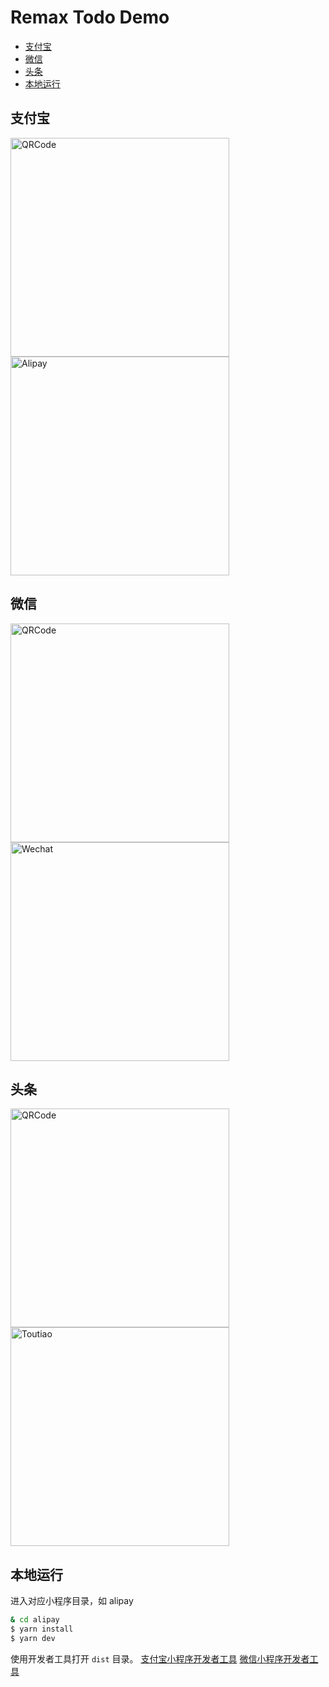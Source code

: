 # Remax Todo Demo

- [支付宝](#支付宝)
- [微信](#微信)
- [头条](#头条)
- [本地运行](#本地运行)

## 支付宝

<img src="https://gw.alipayobjects.com/mdn/rms_b5fcc5/afts/img/A*WDPmSo4iuoMAAAAAAAAAAABkARQnAQ" alt="QRCode" width="350"/>

<img src="https://user-images.githubusercontent.com/465125/60393937-5d353300-9b4f-11e9-9f55-12a64454231b.PNG" alt="Alipay" width="350"/>

## 微信

<img src="https://user-images.githubusercontent.com/6788752/62823927-a86c4800-bbc9-11e9-9ad6-b1099577c768.png" alt="QRCode" width="350"/>

<img src="https://gw.alipayobjects.com/mdn/rms_b5fcc5/afts/img/A*NPtMTaUQrZIAAAAAAAAAAABkARQnAQ" alt="Wechat" width="350"/>

## 头条

<img src="http://p3.pstatp.com/origin/2b28700007277f5dc75a8" alt="QRCode" width="350" />

<img src="https://gw.alipayobjects.com/mdn/rms_b5fcc5/afts/img/A*L3wgS6_6H4YAAAAAAAAAAABkARQnAQ" alt="Toutiao" width="350">

## 本地运行

进入对应小程序目录，如 alipay

```bash
& cd alipay
$ yarn install
$ yarn dev
```

使用开发者工具打开 `dist` 目录。
[支付宝小程序开发者工具](https://docs.alipay.com/mini/ide/download)
[微信小程序开发者工具](https://developers.weixin.qq.com/miniprogram/dev/devtools/download.html)
